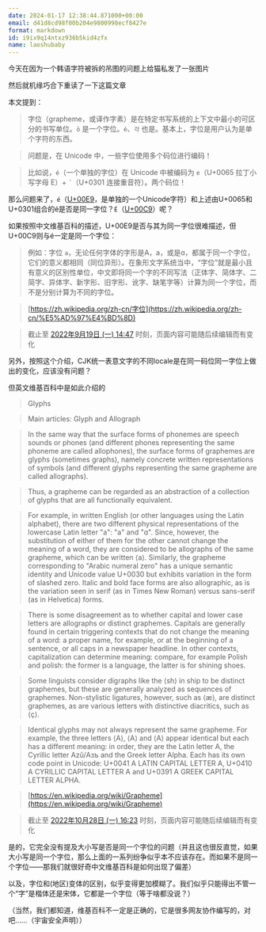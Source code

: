 ```yaml
---
date: 2024-01-17 12:38:44.871000+00:00
email: d41d8cd98f00b204e9800998ecf8427e
format: markdown
id: i9ix9q14ntxz936b5kid4zfx
name: laoshubaby
---
```

今天在因为一个韩语字符被拆的吊图的问题上给猫私发了一张图片

然后就机缘巧合下重读了一下这篇文章

本文提到：

> 字位（grapheme，或译作字素）是在特定书写系统的上下文中最小的可区分的书写单位。`ö` 是一个字位。`é`、`각` 也是。基本上，字位是用户认为是单个字符的东西。

> 问题是，在 Unicode 中，一些字位使用多个码位进行编码！

> 比如说，`é`（一个单独的字位）在 Unicode 中被编码为 `e`（U+0065 拉丁小写字母 E）+ `´`（U+0301 连接重音符）。两个码位！

那么问题来了，`é`（[U+00E9](https://symbl.cc/cn/00E9/)，是单独的一个Unicode字符）和上述由U+0065和U+0301组合的é是否是同一字位？`É`（[U+00C9](https://symbl.cc/cn/00C9/)）呢？

如果按照中文维基百科的描述，U+00E9是否与其为同一字位很难描述，但U+00C9则与é一定是同一个字位：

>  例如：字位 `a`，无论任何字体的字形是A，a，或是ɑ，都属于同一个字位，它们的意义都相同（同位异形）。在象形文字系统当中，“字位”就是最小且有意义的区别性单位，中文即将同一个字的不同写法（正体字、简体字、二简字、异体字、新字形、旧字形、讹字、缺笔字等）计算为同一个字位，而不是分别计算为不同的字位。

> [https://zh.wikipedia.org/zh-cn/字位](https://zh.wikipedia.org/zh-cn/%E5%AD%97%E4%BD%8D)

> 截止至 [2022年9月19日 (一) 14:47](https://zh.wikipedia.org/w/index.php?title=%E5%AD%97%E4%BD%8D&amp;oldid=73737956) 时刻，页面内容可能随后续编辑而有变化



另外，按照这个介绍，CJK统一表意文字的不同locale是在同一码位同一字位上做出的变化，应该没有问题？

但英文维基百科中是如此介绍的

> Glyphs

> Main articles: Glyph and Allograph

> In the same way that the surface forms of phonemes are speech sounds or phones (and different phones representing the same phoneme are called allophones), the surface forms of graphemes are glyphs (sometimes graphs), namely concrete written representations of symbols (and different glyphs representing the same grapheme are called allographs).

> Thus, a grapheme can be regarded as an abstraction of a collection of glyphs that are all functionally equivalent.

> For example, in written English (or other languages using the Latin alphabet), there are two different physical representations of the lowercase Latin letter &quot;a&quot;: &quot;a&quot; and &quot;ɑ&quot;. Since, however, the substitution of either of them for the other cannot change the meaning of a word, they are considered to be allographs of the same grapheme, which can be written ⟨a⟩. Similarly, the grapheme corresponding to &quot;Arabic numeral zero&quot; has a unique semantic identity and Unicode value U+0030 but exhibits variation in the form of slashed zero. Italic and bold face forms are also allographic, as is the variation seen in serif (as in Times New Roman) versus sans-serif (as in Helvetica) forms.

> There is some disagreement as to whether capital and lower case letters are allographs or distinct graphemes. Capitals are generally found in certain triggering contexts that do not change the meaning of a word: a proper name, for example, or at the beginning of a sentence, or all caps in a newspaper headline. In other contexts, capitalization can determine meaning: compare, for example Polish and polish: the former is a language, the latter is for shining shoes.

> Some linguists consider digraphs like the ⟨sh⟩ in ship to be distinct graphemes, but these are generally analyzed as sequences of graphemes. Non-stylistic ligatures, however, such as ⟨æ⟩, are distinct graphemes, as are various letters with distinctive diacritics, such as ⟨ç⟩.

> Identical glyphs may not always represent the same grapheme. For example, the three letters ⟨A⟩, ⟨А⟩ and ⟨Α⟩ appear identical but each has a different meaning: in order, they are the Latin letter A, the Cyrillic letter Azǔ/Азъ and the Greek letter Alpha. Each has its own code point in Unicode: U+0041 A LATIN CAPITAL LETTER A, U+0410 А CYRILLIC CAPITAL LETTER A and U+0391 Α GREEK CAPITAL LETTER ALPHA.

>

> [https://en.wikipedia.org/wiki/Grapheme](https://en.wikipedia.org/wiki/Grapheme)

> 截止至 [2022年10月28日 (一) 16:23](https://en.wikipedia.org/w/index.php?title=Grapheme&amp;oldid=1182325790) 时刻，页面内容可能随后续编辑而有变化



是的，它完全没有提及大小写是否是同一个字位的问题（并且这也很反直觉，如果大小写是同一个字位，那么上面的一系列纷争似乎本不应该存在。而如果不是同一个字位——那我们就很好奇中文维基百科是如何出现了偏差）

以及，字位和(地区)变体的区别，似乎变得更加模糊了。我们似乎只能得出不管一个“字”是楷体还是宋体，它都是一个字位（等于啥都没说？）

（当然，我们都知道，维基百科不一定是正确的，它是很多网友协作编写的，对吧……（宇宙安全声明））
